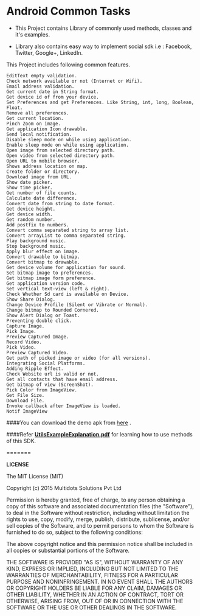 # Android Common Tasks
- This Project contains Library of commonly used methods, classes and it's examples.

- Library also contains easy way to implement social sdk i.e : Facebook, Twitter, Google+, LinkedIn.

This Project includes following common features.

    EditText empty validation.
    Check network available or not (Internet or Wifi).
    Email address validation.
    Get current date in String format.
    Get device id of from your device.
    Set Preferences and get Preferences. Like String, int, long, Boolean, Float.
    Remove all preferences. 
    Get current location.
    Pinch Zoom on image.
    Get application Icon drawable.
    Send local notification.
    Disable sleep mode on while using application.
    Enable sleep mode on while using application.
    Open image from selected directory path.
    Open video from selected directory path.
    Open URL to mobile browser.
    Shows address location on map.
    Create folder or directory.
    Download image from URL.
    Show date picker.
    Show time picker.
    Get number of file counts.
    Calculate date difference.
    Convert date from string to date format.
    Get device height.
    Get device width.
    Get random number.
    Add postfix to numbers.
    Convert comma separated string to array list.
    Convert arrayList to comma separated string.
    Play background music.
    Stop background music.
    Apply blur effect on image.
    Convert drawable to bitmap.
    Convert bitmap to drawable.
    Get device volume for application for sound.
    Set bitmap image to preferences.
    Get bitmap image form preference.
    Get application version code.
    Set vertical text-view (left & right).
    Check Whether Sd card is available on Device.
    Show Share Dialog.
    Change Device Profile (Silent or Vibrate or Normal).
    Change bitmap to Rounded Cornered.
    Show Alert Dialog or Toast.
    Preventing double click.
    Capture Image.
    Pick Image.
    Preview Captured Image.
    Record Video.
    Pick Video.
    Preview Captured Video.
    Get path of picked image or video (for all versions).
    Integrating Social Platforms.
    Adding Ripple Effect.
    Check Website url is valid or not.
    Get all contacts that have email address.
    Get bitmap of view (ScreenShot).
    Pick Color from ImageView.
    Get File Size.
    Download File.
    Invoke callback after ImageView is loaded.
    Notif ImageView

####You can download the demo apk from [here](/docs/UtilsDemo.apk) .

####Refer **[UtilsExampleExplanation.pdf](/docs/UtilsExampleExplanation.pdf)** for learning how to use methods of this SDK.

=======

**LICENSE**

The MIT License (MIT)

Copyright (c) 2015 Multidots Solutions Pvt Ltd

Permission is hereby granted, free of charge, to any person obtaining a copy
of this software and associated documentation files (the "Software"), to deal
in the Software without restriction, including without limitation the rights
to use, copy, modify, merge, publish, distribute, sublicense, and/or sell
copies of the Software, and to permit persons to whom the Software is
furnished to do so, subject to the following conditions:

The above copyright notice and this permission notice shall be included in all
copies or substantial portions of the Software.

THE SOFTWARE IS PROVIDED "AS IS", WITHOUT WARRANTY OF ANY KIND, EXPRESS OR
IMPLIED, INCLUDING BUT NOT LIMITED TO THE WARRANTIES OF MERCHANTABILITY,
FITNESS FOR A PARTICULAR PURPOSE AND NONINFRINGEMENT. IN NO EVENT SHALL THE
AUTHORS OR COPYRIGHT HOLDERS BE LIABLE FOR ANY CLAIM, DAMAGES OR OTHER
LIABILITY, WHETHER IN AN ACTION OF CONTRACT, TORT OR OTHERWISE, ARISING FROM,
OUT OF OR IN CONNECTION WITH THE SOFTWARE OR THE USE OR OTHER DEALINGS IN THE
SOFTWARE.
